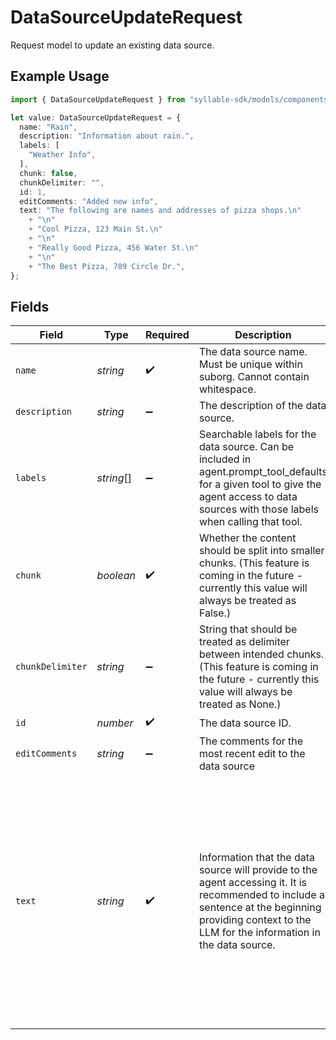 # DataSourceUpdateRequest

Request model to update an existing data source.

## Example Usage

```typescript
import { DataSourceUpdateRequest } from "syllable-sdk/models/components";

let value: DataSourceUpdateRequest = {
  name: "Rain",
  description: "Information about rain.",
  labels: [
    "Weather Info",
  ],
  chunk: false,
  chunkDelimiter: "",
  id: 1,
  editComments: "Added new info",
  text: "The following are names and addresses of pizza shops.\n"
    + "\n"
    + "Cool Pizza, 123 Main St.\n"
    + "\n"
    + "Really Good Pizza, 456 Water St.\n"
    + "\n"
    + "The Best Pizza, 789 Circle Dr.",
};
```

## Fields

| Field                                                                                                                                                                                                  | Type                                                                                                                                                                                                   | Required                                                                                                                                                                                               | Description                                                                                                                                                                                            | Example                                                                                                                                                                                                |
| ------------------------------------------------------------------------------------------------------------------------------------------------------------------------------------------------------ | ------------------------------------------------------------------------------------------------------------------------------------------------------------------------------------------------------ | ------------------------------------------------------------------------------------------------------------------------------------------------------------------------------------------------------ | ------------------------------------------------------------------------------------------------------------------------------------------------------------------------------------------------------ | ------------------------------------------------------------------------------------------------------------------------------------------------------------------------------------------------------ |
| `name`                                                                                                                                                                                                 | *string*                                                                                                                                                                                               | :heavy_check_mark:                                                                                                                                                                                     | The data source name. Must be unique within suborg. Cannot contain whitespace.                                                                                                                         | Rain                                                                                                                                                                                                   |
| `description`                                                                                                                                                                                          | *string*                                                                                                                                                                                               | :heavy_minus_sign:                                                                                                                                                                                     | The description of the data source.                                                                                                                                                                    | Information about rain.                                                                                                                                                                                |
| `labels`                                                                                                                                                                                               | *string*[]                                                                                                                                                                                             | :heavy_minus_sign:                                                                                                                                                                                     | Searchable labels for the data source. Can be included in agent.prompt_tool_defaults for a given tool to give the agent access to data sources with those labels when calling that tool.               | [<br/>"Weather Info"<br/>]                                                                                                                                                                             |
| `chunk`                                                                                                                                                                                                | *boolean*                                                                                                                                                                                              | :heavy_check_mark:                                                                                                                                                                                     | Whether the content should be split into smaller chunks. (This feature is coming in the future - currently this value will always be treated as False.)                                                | false                                                                                                                                                                                                  |
| `chunkDelimiter`                                                                                                                                                                                       | *string*                                                                                                                                                                                               | :heavy_minus_sign:                                                                                                                                                                                     | String that should be treated as delimiter between intended chunks. (This feature is coming in the future - currently this value will always be treated as None.)                                      |                                                                                                                                                                                                        |
| `id`                                                                                                                                                                                                   | *number*                                                                                                                                                                                               | :heavy_check_mark:                                                                                                                                                                                     | The data source ID.                                                                                                                                                                                    | 1                                                                                                                                                                                                      |
| `editComments`                                                                                                                                                                                         | *string*                                                                                                                                                                                               | :heavy_minus_sign:                                                                                                                                                                                     | The comments for the most recent edit to the data source                                                                                                                                               | Added new info                                                                                                                                                                                         |
| `text`                                                                                                                                                                                                 | *string*                                                                                                                                                                                               | :heavy_check_mark:                                                                                                                                                                                     | Information that the data source will provide to the agent accessing it. It is recommended to include a sentence at the beginning providing context to the LLM for the information in the data source. | The following are names and addresses of pizza shops.<br/><br/>Cool Pizza, 123 Main St.<br/><br/>Really Good Pizza, 456 Water St.<br/><br/>The Best Pizza, 789 Circle Dr.                              |